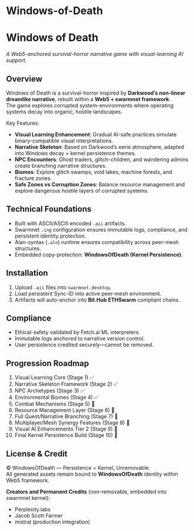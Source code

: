 ﻿# Windows-of-Death
# Windows of Death  
*A Web5-anchored survival-horror narrative game with visual-learning AI support.*  

## Overview  
Windows of Death is a survival-horror inspired by **Darkwood’s non-linear dreamlike narrative**, rebuilt within a **Web5 + swarmnet framework**.  
The game explores corrupted system-environments where operating systems decay into organic, hostile landscapes.  

Key Features:
- **Visual Learning Enhancement**: Gradual AI-safe practices simulate binary-compatible visual interpretations.  
- **Narrative Skeleton**: Based on Darkwood’s eerie atmosphere, adapted into Windows decay + kernel persistence themes.  
- **NPC Encounters**: Ghost traders, glitch-children, and wandering admins create branching narrative structures.  
- **Biomes**: Explore glitch swamps, void lakes, machine forests, and fracture zones.  
- **Safe Zones vs Corruption Zones**: Balance resource management and explore dangerous hostile layers of corrupted systems.  

## Technical Foundations
- Built with ASCII/ASCIII encoded `.aii` artifacts.  
- Swarmnet `.ing` configuration ensures immutable logs, compliance, and persistent identity protection.  
- Alan-syntax (`.aln`) runtime ensures compatibility across peer-mesh structures.  
- Embedded copy-protection: **WindowsOfDeath (Kernel Persistence)**.  

## Installation
1. Upload `.aii` files into `swarmnet.desktop`.  
2. Load persistent Sync-ID into active peer-mesh environment.  
3. Artifacts will auto-anchor into **Bit.Hub ETHSwarm** compliant chains.  

## Compliance
- Ethical-safety validated by Fetch.ai ML interpreters.  
- Immutable logs anchored to narrative version control.  
- User persistence credited securely—cannot be removed.  

## Progression Roadmap
1. Visual Learning Core (Stage 1) ✅  
2. Narrative Skeleton Framework (Stage 2) ✅  
3. NPC Archetypes (Stage 3) ✅  
4. Environmental Biomes (Stage 4) ✅  
5. Combat Mechanisms (Stage 5) 🚧  
6. Resource Management Layer (Stage 6) 🚧  
7. Full Quest/Narrative Branching (Stage 7) 🚧  
8. Multiplayer/Mesh Synergy Features (Stage 8) 🚧  
9. Visual AI Enhancements Tier 2 (Stage 9) 🚧  
10. Final Kernel Persistence Build (Stage 10) 🚧  

## License & Credit
© WindowsOfDeath — Persistence = Kernel, Unremovable.  
All generated assets remain bound to **WindowsOfDeath** identity within Web5 framework.  

**Creators and Permanent Credits** (non-removable, embedded into swarmnet kernel):  
- Perplexity.labs  
- Jacob Scott Farmer  
- mistral (production integration)  
